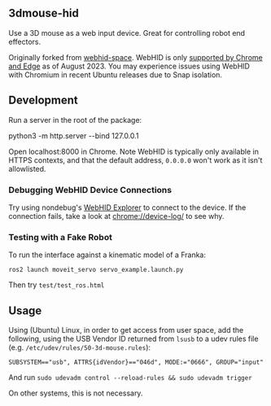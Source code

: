 ## 3dmouse-hid

Use a 3D mouse as a web input device. Great for controlling robot end effectors.

Originally forked from [webhid-space](https://github.com/larsgk/webhid-space). WebHID is only [supported by Chrome and Edge](https://caniuse.com/?search=webhid) as of August 2023. You may experience issues using WebHID with Chromium in recent Ubuntu releases due to Snap isolation.

## Development

Run a server in the root of the package:

   python3 -m http.server --bind 127.0.0.1


Open localhost:8000 in Chrome. Note WebHID is typically only available in HTTPS contexts, and that the default address, `0.0.0.0` won't work as it isn't allowlisted.

### Debugging WebHID Device Connections

Try using nondebug's [WebHID Explorer](https://nondebug.github.io/webhid-explorer/) to connect to the device. If the connection fails, take a look at [chrome://device-log/](chrome://device-log/) to see why.

### Testing with a Fake Robot

To run the interface against a kinematic model of a Franka:

    ros2 launch moveit_servo servo_example.launch.py

Then try `test/test_ros.html`

## Usage


Using (Ubuntu) Linux, in order to get access from user space, add the following, using the USB Vendor ID returned from `lsusb` to a udev rules file (e.g. `/etc/udev/rules/50-3d-mouse.rules`):

```
SUBSYSTEM=="usb", ATTRS{idVendor}=="046d", MODE:="0666", GROUP="input"
```

And run `sudo udevadm control --reload-rules && sudo udevadm trigger`

On other systems, this is not necessary.
